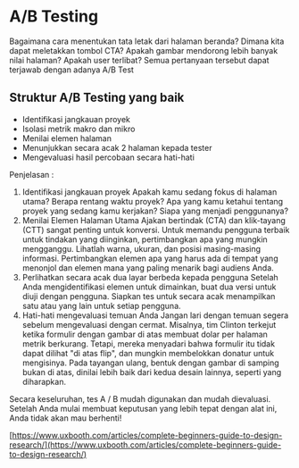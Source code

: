 # A/B Testing

Bagaimana cara menentukan tata letak dari halaman beranda? Dimana kita dapat meletakkan tombol CTA? Apakah gambar mendorong lebih banyak nilai halaman? Apakah user terlibat? Semua pertanyaan tersebut dapat terjawab dengan adanya A/B Test

## Struktur A/B Testing yang baik

* Identifikasi jangkauan proyek
* Isolasi metrik makro dan mikro
* Menilai elemen halaman
* Menunjukkan secara acak 2 halaman kepada tester
* Mengevaluasi hasil percobaan secara hati-hati

Penjelasan :

1. Identifikasi jangkauan proyek Apakah kamu sedang fokus di halaman utama? Berapa rentang waktu proyek? Apa yang kamu ketahui tentang proyek yang sedang kamu kerjakan? Siapa yang menjadi penggunanya?
2. Menilai Elemen Halaman Utama Ajakan bertindak (CTA) dan klik-tayang (CTT) sangat penting untuk konversi. Untuk memandu pengguna terbaik untuk tindakan yang diinginkan, pertimbangkan apa yang mungkin mengganggu. Lihatlah warna, ukuran, dan posisi masing-masing informasi. Pertimbangkan elemen apa yang harus ada di tempat yang menonjol dan elemen mana yang paling menarik bagi audiens Anda.
3. Perlihatkan secara acak dua layar berbeda kepada pengguna Setelah Anda mengidentifikasi elemen untuk dimainkan, buat dua versi untuk diuji dengan pengguna. Siapkan tes untuk secara acak menampilkan satu atau yang lain untuk setiap pengguna.
4. Hati-hati mengevaluasi temuan Anda Jangan lari dengan temuan segera sebelum mengevaluasi dengan cermat. Misalnya, tim Clinton terkejut ketika formulir dengan gambar di atas membuat dolar per halaman metrik berkurang. Tetapi, mereka menyadari bahwa formulir itu tidak dapat dilihat "di atas flip", dan mungkin membelokkan donatur untuk mengisinya. Pada tayangan ulang, bentuk dengan gambar di samping bukan di atas, dinilai lebih baik dari kedua desain lainnya, seperti yang diharapkan.

Secara keseluruhan, tes A / B mudah digunakan dan mudah dievaluasi. Setelah Anda mulai membuat keputusan yang lebih tepat dengan alat ini, Anda tidak akan mau berhenti!

[https://www.uxbooth.com/articles/complete-beginners-guide-to-design-research/](https://www.uxbooth.com/articles/complete-beginners-guide-to-design-research/)

